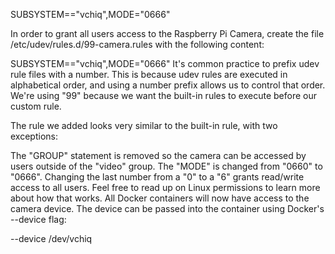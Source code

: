 SUBSYSTEM=="vchiq",MODE="0666"

In order to grant all users access to the Raspberry Pi Camera, create the file /etc/udev/rules.d/99-camera.rules with the following content:

SUBSYSTEM=="vchiq",MODE="0666"
It's common practice to prefix udev rule files with a number. This is because udev rules are executed in alphabetical order, and using a number prefix allows us to control that order. We're using "99" because we want the built-in rules to execute before our custom rule.

The rule we added looks very similar to the built-in rule, with two exceptions:

The "GROUP" statement is removed so the camera can be accessed by users outside of the "video" group.
The "MODE" is changed from "0660" to "0666". Changing the last number from a "0" to a "6" grants read/write access to all users. Feel free to read up on Linux permissions to learn more about how that works.
All Docker containers will now have access to the camera device. The device can be passed into the container using Docker's --device flag:

--device /dev/vchiq